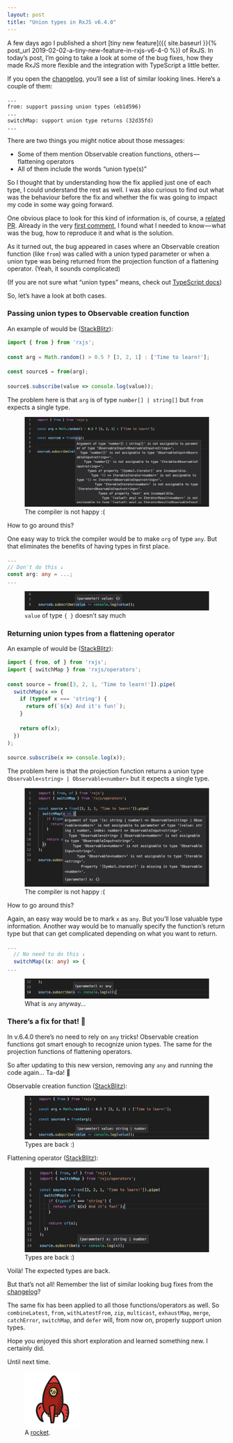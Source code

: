 ```yaml
---
layout: post
title: "Union types in RxJS v6.4.0"
---
```


A few days ago I published a short [tiny new feature]({{ site.baseurl }}{% post_url 2019-02-02-a-tiny-new-feature-in-rxjs-v6-4-0 %}) of RxJS. In today’s post, I’m going to take a look at some of the bug fixes, how they made RxJS more flexible and the integration with TypeScript a little better.

If you open the [changelog](https://github.com/ReactiveX/rxjs/blob/master/CHANGELOG.md#640-2019-01-30), you’ll see a list of similar looking lines. Here’s a couple of them:

```
...
from: support passing union types (eb1d596)
...
switchMap: support union type returns (32d35fd)
...
```

There are two things you might notice about those messages:

* Some of them mention Observable creation functions, others — flattening operators
* All of them include the words “union type(s)”

So I thought that by understanding how the fix applied just one of each type, I could understand the rest as well. I was also curious to find out what was the behaviour before the fix and whether the fix was going to impact my code in some way going forward.

One obvious place to look for this kind of information is, of course, a [related PR](https://github.com/ReactiveX/rxjs/pull/4461). Already in the very [first comment](https://github.com/ReactiveX/rxjs/pull/4461#issue-243244247), I found what I needed to know — what was the bug, how to reproduce it and what is the solution.

As it turned out, the bug appeared in cases where an Observable creation function (like `from`) was called with a union typed parameter or when a union type was being returned from the projection function of a flattening operator. (Yeah, it sounds complicated)

(If you are not sure what “union types” means, check out [TypeScript docs](https://www.typescriptlang.org/docs/handbook/advanced-types.html#union-types))

So, let’s have a look at both cases.

### Passing union types to Observable creation function

An example of would be ([StackBlitz](https://stackblitz.com/edit/rxjs-from-example-1)):

```ts
import { from } from 'rxjs';

const arg = Math.random() > 0.5 ? [3, 2, 1] : ['Time to learn!'];

const source$ = from(arg);

source$.subscribe(value => console.log(value));
```

The problem here is that `arg` is of type `number[] | string[]` but `from` expects a single type.

<figure>
  <img src="/assets/img/union-types-in-rxjs-v6-4-0/example-1.jpg" alt="Code example">
  <figcaption>The compiler is not happy :(</figcaption>
</figure>

How to go around this?

One easy way to trick the compiler would be to make `org` of type `any`. But that eliminates the benefits of having types in first place.

```ts
...
// Don't do this ↓
const arg: any = ...;
...
```

<figure>
  <img src="/assets/img/union-types-in-rxjs-v6-4-0/example-2.jpg" alt="Code example">
  <figcaption><code>value</code> of type <code>{ }</code> doesn’t say much</figcaption>
</figure>

### Returning union types from a flattening operator

An example of would be ([StackBlitz](https://stackblitz.com/edit/rxjs-from-example-2)):

```ts
import { from, of } from 'rxjs';
import { switchMap } from 'rxjs/operators';

const source = from([3, 2, 1, 'Time to learn!']).pipe(
  switchMap(x => {
    if (typeof x === 'string') {
      return of(`${x} And it's fun!`);
    }
    
    return of(x);
  })
);

source.subscribe(x => console.log(x));
```

The problem here is that the projection function returns a union type `Observable<string> | Observable<number>` but it expects a single type.

<figure>
  <img src="/assets/img/union-types-in-rxjs-v6-4-0/example-3.jpg" alt="Code example">
  <figcaption>The compiler is not happy :(</figcaption>
</figure>

How to go around this?

Again, an easy way would be to mark `x` as `any`. But you’ll lose valuable type information. Another way would be to manually specify the function’s return type but that can get complicated depending on what you want to return.

```ts
...
  // No need to do this ↓
  switchMap((x: any) => {
...
```

<figure>
  <img src="/assets/img/union-types-in-rxjs-v6-4-0/example-4.jpg" alt="Code example">
  <figcaption>What is <code>any</code> anyway…</figcaption>
</figure>

### There’s a fix for that! 🎉

In v.6.4.0 there’s no need to rely on `any` tricks! Observable creation functions got smart enough to recognize union types. The same for the projection functions of flattening operators.

So after updating to this new version, removing any `any` and running the code again… Ta-da! 🐣

Observable creation function ([StackBlitz](https://stackblitz.com/edit/rxjs-from-example-3)):

<figure>
  <img src="/assets/img/union-types-in-rxjs-v6-4-0/example-5.jpg" alt="Code example">
  <figcaption>Types are back :)</figcaption>
</figure>

Flattening operator ([StackBlitz](https://stackblitz.com/edit/rxjs-from-example-4)):

<figure>
  <img src="/assets/img/union-types-in-rxjs-v6-4-0/example-6.jpg" alt="Code example">
  <figcaption>Types are back :)</figcaption>
</figure>

Voilà! The expected types are back.

But that’s not all! Remember the list of similar looking bug fixes from the [changelog](https://github.com/ReactiveX/rxjs/blob/master/CHANGELOG.md#640-2019-01-30)?

The same fix has been applied to all those functions/operators as well. So `combineLatest`, `from`, `withLatestFrom`, `zip`, `multicast`, `exhaustMap`, `merge`, `catchError`, `switchMap`, and `defer` will, from now on, properly support union types.

Hope you enjoyed this short exploration and learned something new. I certainly did.

Until next time.

<div class="text-center">
  <figure>
    <img src="/assets/img/rocket.png" alt="A rocket">
    <figcaption>A <a href="https://www.smashingmagazine.com/2018/02/freebie-hand-drawn-space-icons/">rocket</a>.</figcaption>
  </figure>
</div>

